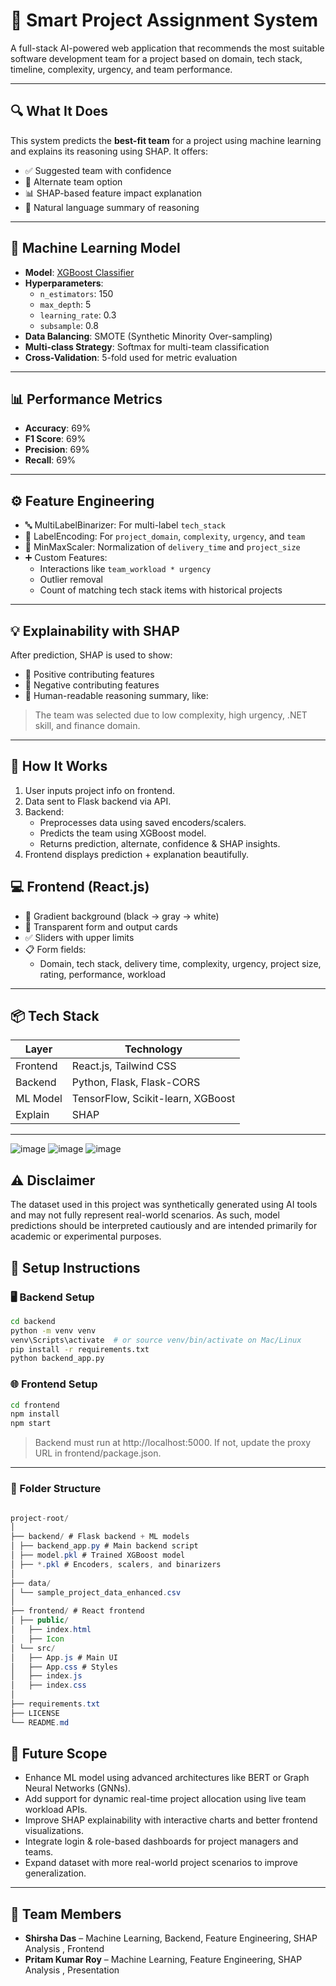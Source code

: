 # 🤖 Smart Project Assignment System

A full-stack AI-powered web application that recommends the most suitable software development team for a project based on domain, tech stack, timeline, complexity, urgency, and team performance.

---

## 🔍 What It Does

This system predicts the **best-fit team** for a project using machine learning and explains its reasoning using SHAP. It offers:

- ✅ Suggested team with confidence
- 🔄 Alternate team option
- 📊 SHAP-based feature impact explanation
- 🧠 Natural language summary of reasoning

---

## 🧠 Machine Learning Model

- **Model**: [XGBoost Classifier](https://xgboost.readthedocs.io/en/stable/)
- **Hyperparameters**:
  - `n_estimators`: 150  
  - `max_depth`: 5  
  - `learning_rate`: 0.3  
  - `subsample`: 0.8  
- **Data Balancing**: SMOTE (Synthetic Minority Over-sampling)
- **Multi-class Strategy**: Softmax for multi-team classification
- **Cross-Validation**: 5-fold used for metric evaluation

---


## 📊 Performance Metrics

- **Accuracy**: 69%
- **F1 Score**: 69%
- **Precision**: 69%
- **Recall**: 69%
---

## ⚙️ Feature Engineering

- 🔤 MultiLabelBinarizer: For multi-label `tech_stack`
- 🔁 LabelEncoding: For `project_domain`, `complexity`, `urgency`, and `team`
- 📐 MinMaxScaler: Normalization of `delivery_time` and `project_size`
- ➕ Custom Features:
  - Interactions like `team_workload * urgency`
  - Outlier removal
  - Count of matching tech stack items with historical projects

---

## 💡 Explainability with SHAP

After prediction, SHAP is used to show:

- 🔺 Positive contributing features
- 🔻 Negative contributing features
- 🧠 Human-readable reasoning summary, like:

> The team was selected due to low complexity, high urgency, .NET skill, and finance domain.

---

## 🔎 How It Works

1. User inputs project info on frontend.
2. Data sent to Flask backend via API.
3. Backend:
   - Preprocesses data using saved encoders/scalers.
   - Predicts the team using XGBoost model.
   - Returns prediction, alternate, confidence & SHAP insights.
4. Frontend displays prediction + explanation beautifully.


## 💻 Frontend (React.js)

- 🎨 Gradient background (black → gray → white)
- 🔲 Transparent form and output cards
- ✅ Sliders with upper limits
- 📋 Form fields:
  - Domain, tech stack, delivery time, complexity, urgency, project size, rating, performance, workload

---

## 📦 Tech Stack

| Layer     | Technology                            |
|-----------|----------------------------------------|
| Frontend  | React.js, Tailwind CSS                 |
| Backend   | Python, Flask, Flask-CORS              |
| ML Model  | TensorFlow, Scikit-learn, XGBoost      |
| Explain   | SHAP                                   |


---
![image](https://github.com/user-attachments/assets/2808c1ce-c1de-4157-8173-dd585db5da06)
![image](https://github.com/user-attachments/assets/cc407044-e564-4379-a22d-ea6288b64679)
![image](https://github.com/user-attachments/assets/96410c81-4035-4ad6-8d7b-66f3322feff7)


## ⚠️ Disclaimer

The dataset used in this project was synthetically generated using AI tools and may not fully represent real-world scenarios. As such, model predictions should be interpreted cautiously and are intended primarily for academic or experimental purposes.

## 🔧 Setup Instructions

### 🖥 Backend Setup

```bash
cd backend
python -m venv venv
venv\Scripts\activate  # or source venv/bin/activate on Mac/Linux
pip install -r requirements.txt
python backend_app.py
```
### 🌐 Frontend Setup
```bash
cd frontend
npm install
npm start
```
> Backend must run at http://localhost:5000. If not, update the proxy URL in frontend/package.json.

---

### 📁 Folder Structure
```java

project-root/
│
├── backend/ # Flask backend + ML models
│ ├── backend_app.py # Main backend script
│ ├── model.pkl # Trained XGBoost model
│ ├── *.pkl # Encoders, scalers, and binarizers
│
├── data/
│ └── sample_project_data_enhanced.csv
│
├── frontend/ # React frontend
│ ├── public/
│   ├── index.html 
│   ├── Icon
│ └── src/
│   ├── App.js # Main UI
│   ├── App.css # Styles
│   ├── index.js 
│   ├── index.css 
│  
├── requirements.txt
├── LICENSE
└── README.md
```
## 🚀 Future Scope

- Enhance ML model using advanced architectures like BERT or Graph Neural Networks (GNNs).
- Add support for dynamic real-time project allocation using live team workload APIs.
- Improve SHAP explainability with interactive charts and better frontend visualizations.
- Integrate login & role-based dashboards for project managers and teams.
- Expand dataset with more real-world project scenarios to improve generalization.
---
## 👥 Team Members

- **Shirsha Das** – Machine Learning, Backend, Feature Engineering, SHAP Analysis  , Frontend
- **Pritam Kumar Roy** –  Machine Learning, Feature Engineering, SHAP Analysis  , Presentation
 
